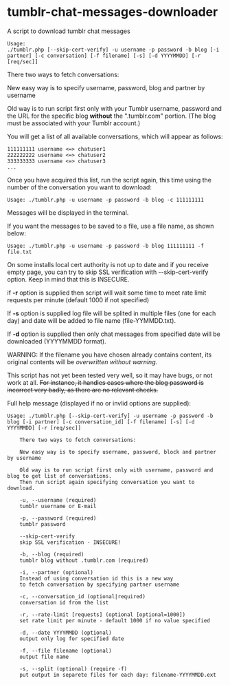 # tumblr-chat-messages-downloader

A script to download tumblr chat messages
```
Usage:
./tumblr.php [--skip-cert-verify] -u username -p password -b blog [-i partner] [-c conversation] [-f filename] [-s] [-d YYYYMMDD] [-r [req/sec]]
```
There two ways to fetch conversations:

New easy way is to specify username, password, blog and partner by username

Old way is to run script first only with your Tumblr username, password and the URL for the specific blog **without** the ".tumblr.com" portion. (The blog must be associated with your Tumblr account.)

You will get a list of all available conversations, which will appear as follows:

```
111111111 username <=> chatuser1
222222222 username <=> chatuser2
333333333 username <=> chatuser3
...
```

Once you have acquired this list, run the script again, this time using the number of the conversation you want to download: 
```
Usage: ./tumblr.php -u username -p password -b blog -c 111111111
```
Messages will be displayed in the terminal. 

If you want the messages to be saved to a file, use a file name, as shown below:
```
Usage: ./tumblr.php -u username -p password -b blog 111111111 -f file.txt
```
On some installs local cert authority is not up to date and if you receive empty page, you can try to skip SSL verification with --skip-cert-verify option. Keep in mind that this is INSECURE.

if **-r** option is supplied then script will wait some time to meet rate limit requests per minute (default 1000 if not specified)

If **-s** option is supplied log file will be splited in multiple files (one for each day) and date will be added to file name (file-YYMMDD.txt).

If **-d** option is supplied then only chat messages from specified date will be downloaded (YYYYMMDD format).

WARNING: If the filename you have chosen already contains content, its original contents will be *overwritten without warning*.

This script has not yet been tested very well, so it may have bugs, or not work at all. ~~For instance, it handles cases where the blog password is incorrect very badly, as there are no relevant checks.~~

Full help message (displayed if no or invlid options are supplied):
````
Usage: ./tumblr.php [--skip-cert-verify] -u username -p password -b blog [-i partner] [-c conversation_id] [-f filename] [-s] [-d YYYYMMDD] [-r [req/sec]]

    There two ways to fetch conversations:

    New easy way is to specify username, password, block and partner by username

    Old way is to run script first only with username, password and blog to get list of conversations.
    Then run script again specifying conversation you want to download.

    -u, --username (required)
	tumblr username or E-mail

    -p, --password (required)
	tumblr password

    --skip-cert-verify
	skip SSL verification - INSECURE!

    -b, --blog (required)
	tumblr blog without .tumblr.com (required)

    -i, --partner (optional)
	Instead of using conversation id this is a new way
	to fetch conversation by specifying partner username

    -c, --conversation_id (optional|required)
	conversation id from the list

    -r, --rate-limit [requests] (optional [optional=1000])
	set rate limit per minute - default 1000 if no value specified

    -d, --date YYYYMMDD (optional)
	output only log for specified date

    -f, --file filename (optional)
	output file name

    -s, --split (optional) (require -f)
	put output in separete files for each day: filename-YYYYMMDD.ext
````
